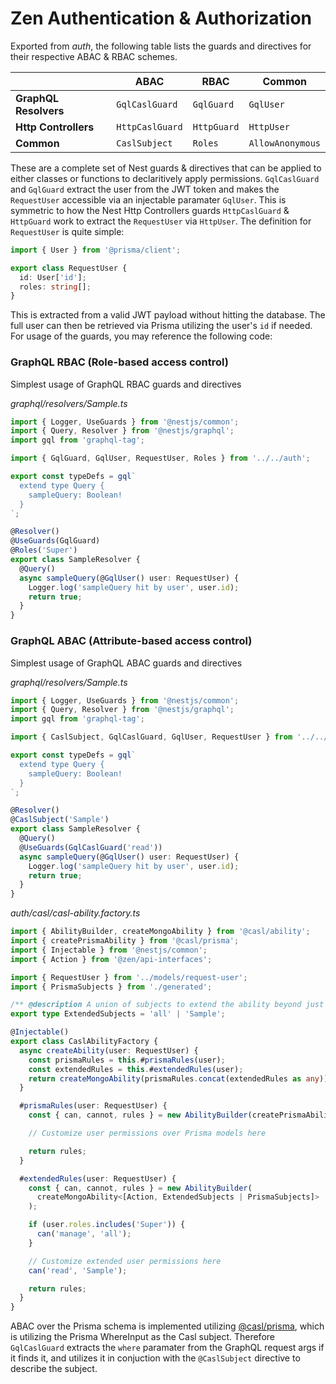# Zen Authentication & Authorization
Exported from *auth*, the following table lists the guards and directives for their respective ABAC & RBAC schemes.

|                       | ABAC            | RBAC        | Common           |
|-----------------------|-----------------|-------------|------------------|
| **GraphQL Resolvers** | `GqlCaslGuard`  | `GqlGuard`  | `GqlUser`        |
| **Http Controllers**  | `HttpCaslGuard` | `HttpGuard` | `HttpUser`       |
| **Common**            | `CaslSubject`   | `Roles`     | `AllowAnonymous` |

These are a complete set of Nest guards & directives that can be applied to either classes or functions to declaritively apply permissions.
`GqlCaslGuard` and `GqlGuard` extract the user from the JWT token and makes the `RequestUser` accessible via an injectable paramater `GqlUser`.  This is symmetric to how the Nest Http Controllers guards `HttpCaslGuard` & `HttpGuard` work to extract the `RequestUser` via `HttpUser`.  The definition for `RequestUser` is quite simple:

```ts
import { User } from '@prisma/client';

export class RequestUser {
  id: User['id'];
  roles: string[];
}
```

This is extracted from a valid JWT payload without hitting the database.  The full user can then be retrieved via Prisma utilizing the user's `id` if needed.  For usage of the guards, you may reference the following code:

### GraphQL RBAC (Role-based access control)

Simplest usage of GraphQL RBAC guards and directives

*graphql/resolvers/Sample.ts*
```ts
import { Logger, UseGuards } from '@nestjs/common';
import { Query, Resolver } from '@nestjs/graphql';
import gql from 'graphql-tag';

import { GqlGuard, GqlUser, RequestUser, Roles } from '../../auth';

export const typeDefs = gql`
  extend type Query {
    sampleQuery: Boolean!
  }
`;

@Resolver()
@UseGuards(GqlGuard)
@Roles('Super')
export class SampleResolver {
  @Query()
  async sampleQuery(@GqlUser() user: RequestUser) {
    Logger.log('sampleQuery hit by user', user.id);
    return true;
  }
}
```

### GraphQL ABAC (Attribute-based access control)
Simplest usage of GraphQL ABAC guards and directives

*graphql/resolvers/Sample.ts*
```ts
import { Logger, UseGuards } from '@nestjs/common';
import { Query, Resolver } from '@nestjs/graphql';
import gql from 'graphql-tag';

import { CaslSubject, GqlCaslGuard, GqlUser, RequestUser } from '../../auth';

export const typeDefs = gql`
  extend type Query {
    sampleQuery: Boolean!
  }
`;

@Resolver()
@CaslSubject('Sample')
export class SampleResolver {
  @Query()
  @UseGuards(GqlCaslGuard('read'))
  async sampleQuery(@GqlUser() user: RequestUser) {
    Logger.log('sampleQuery hit by user', user.id);
    return true;
  }
}
```

*auth/casl/casl-ability.factory.ts*
```ts
import { AbilityBuilder, createMongoAbility } from '@casl/ability';
import { createPrismaAbility } from '@casl/prisma';
import { Injectable } from '@nestjs/common';
import { Action } from '@zen/api-interfaces';

import { RequestUser } from '../models/request-user';
import { PrismaSubjects } from './generated';

/** @description A union of subjects to extend the ability beyond just Prisma models */
export type ExtendedSubjects = 'all' | 'Sample';

@Injectable()
export class CaslAbilityFactory {
  async createAbility(user: RequestUser) {
    const prismaRules = this.#prismaRules(user);
    const extendedRules = this.#extendedRules(user);
    return createMongoAbility(prismaRules.concat(extendedRules as any));
  }

  #prismaRules(user: RequestUser) {
    const { can, cannot, rules } = new AbilityBuilder(createPrismaAbility);

    // Customize user permissions over Prisma models here

    return rules;
  }

  #extendedRules(user: RequestUser) {
    const { can, cannot, rules } = new AbilityBuilder(
      createMongoAbility<[Action, ExtendedSubjects | PrismaSubjects]>
    );

    if (user.roles.includes('Super')) {
      can('manage', 'all');
    }

    // Customize extended user permissions here
    can('read', 'Sample');

    return rules;
  }
}
```

ABAC over the Prisma schema is implemented utilizing [@casl/prisma](https://casl.js.org/v6/en/package/casl-prisma), which is utilizing the Prisma WhereInput as the Casl subject. Therefore `GqlCaslGuard` extracts the `where` paramater from the GraphQL request args if it finds it, and utilizes it in conjuction with the `@CaslSubject` directive to describe the subject.